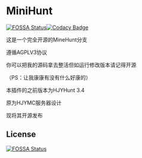 # MiniHunt

[![FOSSA Status](https://app.fossa.com/api/projects/git%2Bgithub.com%2FMiaoCraft%2FMiniHunt.svg?type=shield)](https://app.fossa.com/projects/git%2Bgithub.com%2FMiaoCraft%2FMiniHunt?ref=badge_shield)[![Codacy Badge](https://app.codacy.com/project/badge/Grade/f679296731b34c2ba2f794e5e54721e9)](https://www.codacy.com/gh/MiaoCraft/MiniHunt/dashboard?utm_source=github.com&amp;utm_medium=referral&amp;utm_content=MiaoCraft/MiniHunt&amp;utm_campaign=Badge_Grade)

这是一个完全开源的MineHunt分支

遵循AGPLV3协议

你可以把我的源码拿去整活但如运行修改版本请记得开源

（PS：让我康康有没有什么好康的）

本插件的之前版本为HJYHunt 3.4

原为HJYMC服务器设计

现将其开源发布

## License

[![FOSSA Status](https://app.fossa.com/api/projects/git%2Bgithub.com%2FMiaoCraft%2FMiniHunt.svg?type=large)](https://app.fossa.com/projects/git%2Bgithub.com%2FMiaoCraft%2FMiniHunt?ref=badge_large)

